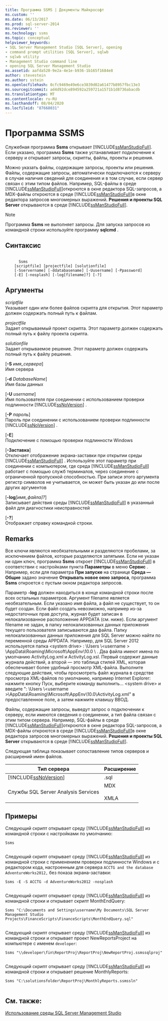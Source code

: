 ```yaml
---
title: Программа SSMS | Документы Майкрософт
ms.custom: ''
ms.date: 06/13/2017
ms.prod: sql-server-2014
ms.reviewer: ''
ms.technology: ssms
ms.topic: conceptual
helpviewer_keywords:
- SQL Server Management Studio [SQL Server], opening
- command prompt utilities [SQL Server], sqlwb
- sqlwb utility
- Management Studio command line
- opening SQL Server Management Studio
ms.assetid: aafda520-9e2a-4e1e-b936-1b165f1684e8
author: stevestein
ms.author: sstein
ms.openlocfilehash: 0cfc9469e49e6ce3839d02a61477b8957fbc13e3
ms.sourcegitcommit: ad4d92dce894592a259721a1571b1d8736abacdb
ms.translationtype: MT
ms.contentlocale: ru-RU
ms.lasthandoff: 08/04/2020
ms.locfileid: "87668031"
---
```

# <a name="ssms-utility"></a>Программа SSMS
  Служебная программа **Ssms** открывает [!INCLUDE[ssManStudioFull](../includes/ssmanstudiofull-md.md)]. Если указано, программа **Ssms** также устанавливает подключение к серверу и открывает запросы, скрипты, файлы, проекты и решения.  
  
 Можно указать файлы, содержащие запросы, проекты или решения. Файлы, содержащие запросы, автоматически подключаются к серверу в случае наличия сведений для соединения и в том случае, если сервер связан с этим типом файлов. Например, SQL-файлы в среде [!INCLUDE[ssManStudioFull](../includes/ssmanstudiofull-md.md)]откроются в окне редактора SQL-запросов, а MDX-файлы откроются в среде [!INCLUDE[ssManStudioFull](../includes/ssmanstudiofull-md.md)]в окне редактора запросов многомерных выражений. **Решения и проекты SQL Server** открываются в среде [!INCLUDE[ssManStudioFull](../includes/ssmanstudiofull-md.md)].  
  
> [!NOTE]  
>  Программа **Ssms** не выполняет запросы. Для запуска запросов из командной строки используйте программу **sqlcmd** .  
  
## <a name="syntax"></a>Синтаксис  
  
```  
  
      Ssms  
    [scriptfile] [projectfile] [solutionfile]  
    [-Sservername] [-ddatabasename] [-Uusername] [-Ppassword]   
    [-E] [-nosplash] [-log[filename]?] [-?]  
```  
  
## <a name="arguments"></a>Аргументы  
 *scriptfile*  
 Указывает один или более файлов скрипта для открытия. Этот параметр должен содержать полный путь к файлам.  
  
 *projectfile*  
 Задает открываемый проект скрипта. Этот параметр должен содержать полный путь к файлу проекта скрипта.  
  
 *solutionfile*  
 Задает открываемое решение. Этот параметр должен содержать полный путь к файлу решения.  
  
 [**-S** _имя_сервера_]  
 Имя сервера  
  
 [**-d** _DatabaseName_]  
 Имя базы данных  
  
 [**-U** _username_]  
 Имя пользователя при соединении с использованием проверки подлинности [!INCLUDE[ssNoVersion](../includes/ssnoversion-md.md)] .  
  
 [**-P** _пароль_]  
 Пароль при соединении с использованием проверки подлинности [!INCLUDE[ssNoVersion](../includes/ssnoversion-md.md)] .  
  
 [**-E**]  
 Подключение с помощью проверки подлинности Windows  
  
 [**-Заставка**]  
 Отключает отображение экрана-заставки при открытии среды [!INCLUDE[ssManStudioFull](../includes/ssmanstudiofull-md.md)] . Используйте этот параметр при соединении с компьютером, где среда [!INCLUDE[ssManStudioFull](../includes/ssmanstudiofull-md.md)] работает с помощью служб терминалов, через соединение с ограниченной пропускной способностью. При записи этого аргумента регистр символов не учитывается, он может быть указан до или после других аргументов  
  
 [**-log**_[имя_файла]?_]  
 Записывает действия среды [!INCLUDE[ssManStudioFull](../includes/ssmanstudiofull-md.md)] в указанный файл для диагностики неисправностей  
  
 [**-?**]  
 Отображает справку командной строки.  
  
## <a name="remarks"></a>Remarks  
 Все ключи являются необязательными и разделяются пробелами, за исключением файлов, которые разделяются запятыми. Если не указан ни один ключ, программа **Ssms** откроет [!INCLUDE[ssManStudioFull](../includes/ssmanstudiofull-md.md)] в соответствии с настройками пункта **Параметры** в меню **Сервис** . Например, если для параметра **При запуске** на странице **Среда — Общие** задано значение **Открывать новое окно запроса**, программа **Ssms** откроется с пустым окном редактора запросов.  
  
 Параметр **-log** должен находиться в конце командной строки после всех остальных параметров. Аргумент filename является необязательным. Если указано имя файла, а файл не существует, то он будет создан. Если файл создать невозможно, например из-за недостаточных прав доступа, журнал будет записан в нелокализованное расположение APPDATA (см. ниже). Если аргумент filename не задан, в папку нелокализованных данных приложения текущего пользователя записываются два файла. Папку нелокализованных данных приложения для SQL Server можно найти по переменной среды APPDATA. Например, для SQL Server 2012 используется папка \<system drive> : \Users \\<username \> \AppData\Roaming\Microsoft\AppEnv\10.0 \\ . Два файла имеют имена по умолчанию ActivityLog.xml и ActivityLog.xsl. Первый содержит данные журнала действий, а второй ― это таблица стилей XML, которая обеспечивает более удобный просмотр XML-файла. Выполните следующие действия, чтобы просмотреть файл журнала в средстве просмотра XML-файлов по умолчанию, например Internet Explorer: нажмите кнопку Пуск, выберите команду выполнить... \<system drive> и введите ": \Users \\<username \>\AppData\Roaming\Microsoft\AppEnv\10.0\ActivityLog.xml" в предоставленное поле, а затем нажмите клавишу ВВОД.  
  
 Файлы, содержащие запросы, выведут запрос о подключении к серверу, если имеются сведения о соединении, а тип файла связан с этим типом сервера. Например, SQL-файлы в среде [!INCLUDE[ssManStudioFull](../includes/ssmanstudiofull-md.md)]откроются в окне редактора SQL-запросов, а MDX-файлы откроются в среде [!INCLUDE[ssManStudioFull](../includes/ssmanstudiofull-md.md)]в окне редактора запросов многомерных выражений. **Решения и проекты SQL Server** открываются в среде [!INCLUDE[ssManStudioFull](../includes/ssmanstudiofull-md.md)].  
  
 Следующая таблица показывает сопоставление типов серверов и расширений имен файлов.  
  
|Тип сервера|Расширение|  
|-----------------|---------------|  
|[!INCLUDE[ssNoVersion](../includes/ssnoversion-md.md)]|.sql|  
|Службы SQL Server Analysis Services|MDX<br /><br /> XMLA|  
  
## <a name="examples"></a>Примеры  
 Следующий скрипт открывает среду [!INCLUDE[ssManStudioFull](../includes/ssmanstudiofull-md.md)] из командной строки с настройками по умолчанию:  
  
```  
Ssms  
  
```  
  
 Следующий скрипт открывает среду [!INCLUDE[ssManStudioFull](../includes/ssmanstudiofull-md.md)] из командной строки с применением проверки подлинности Windows и с редактором кода, настроенным для сервера `ACCTG and the database AdventureWorks2012,` без показа экрана-заставки:  
  
```  
Ssms -E -S ACCTG -d AdventureWorks2012 -nosplash  
  
```  
  
 Следующий скрипт открывает среду [!INCLUDE[ssManStudioFull](../includes/ssmanstudiofull-md.md)] из командной строки и открывает скрипт MonthEndQuery:  
  
```  
Ssms "C:\Documents and Settings\username\My Documents\SQL Server Management Studio Projects\FinanceScripts\FinanceScripts\MonthEndQuery.sql"  
  
```  
  
 Следующий скрипт открывает среду [!INCLUDE[ssManStudioFull](../includes/ssmanstudiofull-md.md)] из командной строки и открывает проект NewReportsProject на компьютере с именем `developer`:  
  
```  
Ssms "\\developer\fin\ReportProj\ReportProj\NewReportProj.ssmssqlproj"  
  
```  
  
 Следующий скрипт открывает среду [!INCLUDE[ssManStudioFull](../includes/ssmanstudiofull-md.md)] из командной строки и открывает решение MonthlyReports:  
  
```  
Ssms "C:\solutionsfolder\ReportProj\MonthlyReports.ssmssln"  
  
```  
  
## <a name="see-also"></a>См. также:  
 [Использование среды SQL Server Management Studio](../database-engine/use-sql-server-management-studio.md)  
  
  
